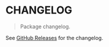 # CHANGELOG

> Package changelog.

See [GitHub Releases](https://github.com/stdlib-js/streams-node-split/releases) for the changelog.